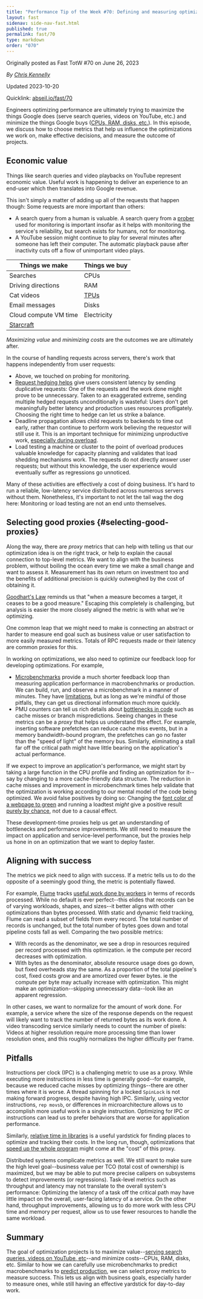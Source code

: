 ```yaml
---
title: "Performance Tip of the Week #70: Defining and measuring optimization success"
layout: fast
sidenav: side-nav-fast.html
published: true
permalink: fast/70
type: markdown
order: "070"
---
```


Originally posted as Fast TotW #70 on June 26, 2023

*By [Chris Kennelly](mailto:ckennelly@google.com)*

Updated 2023-10-20

Quicklink: [abseil.io/fast/70](https://abseil.io/fast/70)


Engineers optimizing performance are ultimately trying to maximize the things
Google does (serve search queries, videos on YouTube, etc.) and minimize the
things Google buys ([CPUs, RAM, disks, etc.](/fast/7)). In this episode, we
discuss how to choose metrics that help us influence the optimizations we work
on, make effective decisions, and measure the outcome of projects.

## Economic value

Things like search queries and video playbacks on YouTube represent economic
value. Useful work is happening to deliver an experience to an end-user which
then translates into Google revenue.

This isn't simply a matter of adding up all of the requests that happen though:
Some requests are more important than others:

*   A search query from a human is valuable. A search query from a
    [prober](https://sre.google/sre-book/practical-alerting/#black-box-monitoring)
    used for monitoring is important insofar as it helps with monitoring the
    service's reliability, but search exists for humans, not for monitoring.
*   A YouTube session might continue to play for several minutes after someone
    has left their computer. The automatic playback pause after inactivity cuts
    off a flow of unimportant video plays.

**Things we make**                                                | **Things we buy**
----------------------------------------------------------------- | -----------------
Searches                                                          | CPUs
Driving directions                                                | RAM
Cat videos                                                        | [TPUs](https://dl.acm.org/doi/abs/10.1145/3079856.3080246)
Email messages                                                    | Disks
Cloud compute VM time                                             | Electricity
[Starcraft](https://en.wikipedia.org/wiki/AlphaStar_\(software\)) |

*Maximizing value* and *minimizing costs* are the outcomes we are ultimately
after.

In the course of handling requests across servers, there's work that happens
independently from user requests:

*   Above, we touched on probing for monitoring.
*   [Request hedging helps](https://research.google/pubs/pub40801/) give users
    consistent latency by sending duplicative requests: One of the requests and
    the work done might prove to be unnecessary. Taken to an exaggerated
    extreme, sending multiple hedged requests unconditionally is wasteful: Users
    don't get meaningfully better latency and production uses resources
    profligately. Choosing the right time to hedge can let us strike a balance.
*   Deadline propagation allows child requests to backends to time out early,
    rather than continue to perform work believing the requestor will still use
    it. This is an important technique for minimizing unproductive work,
    [especially during overload](https://sre.google/sre-book/addressing-cascading-failures/#xref_cascading-failure_latency-and-deadlines).
*   Load testing a machine or cluster to the point of overload produces valuable
    knowledge for capacity planning and validates that load shedding mechanisms
    work. The requests do not directly answer user requests; but without this
    knowledge, the user experience would eventually suffer as regressions go
    unnoticed.

Many of these activities are effectively a cost of doing business. It's hard to
run a reliable, low-latency service distributed across numerous servers without
them. Nonetheless, it's important to not let the tail wag the dog here:
Monitoring or load testing are not an end unto themselves.

## Selecting good proxies {#selecting-good-proxies}

Along the way, there are *proxy* metrics that can help with telling us that our
optimization idea is on the right track, or help to explain the causal
connection to top-level metrics. We want to align with the business problem,
without boiling the ocean every time we make a small change and want to assess
it. Measurement has its own return on investment too and the benefits of
additional precision is quickly outweighed by the cost of obtaining it.

[Goodhart's Law](https://en.wikipedia.org/wiki/Goodhart%27s_law) reminds us that
"when a measure becomes a target, it ceases to be a good measure." Escaping this
completely is challenging, but analysis is easier the more closely aligned the
metric is with what we're optimizing.

One common leap that we might need to make is connecting an abstract or harder
to measure end goal such as business value or user satisfaction to more easily
measured metrics. Totals of RPC requests made or their latency are common
proxies for this.

In working on optimizations, we also need to optimize our feedback loop for
developing optimizations. For example,

*   [Microbenchmarks](/fast/75) provide a much shorter feedback loop than
    measuring application performance in macrobenchmarks or production. We can
    build, run, and observe a microbenchmark in a manner of minutes. They have
    [limitations](/fast/39), but as long as we're mindful of those pitfalls,
    they can get us directional information much more quickly.
*   PMU counters can tell us rich details about [bottlenecks in code](/fast/53)
    such as cache misses or branch mispredictions. Seeing changes in these
    metrics can be a *proxy* that helps us understand the effect. For example,
    inserting software prefetches can reduce cache miss events, but in a memory
    bandwidth-bound program, the prefetches can go no faster than the "speed of
    light" of the memory bus. Similarly, eliminating a stall far off the
    critical path might have little bearing on the application's actual
    performance.

If we expect to improve an application's performance, we might start by taking a
large function in the CPU profile and finding an optimization for it--say by
changing to a more cache-friendly data structure. The reduction in cache misses
and improvement in microbenchmark times help validate that the optimization is
working according to our mental model of the code being optimized. We avoid
false positives by doing so: Changing the
[font color of a webpage to green](https://xkcd.com/882/) and running a loadtest
*might* give a positive result
[purely by chance](https://en.wikipedia.org/wiki/Bonferroni_correction), not due
to a causal effect.

These development-time proxies help us get an understanding of bottlenecks and
performance improvements. We still need to measure the impact on application and
service-level performance, but the proxies help us hone in on an optimization
that we want to deploy faster.

## Aligning with success

The metrics we pick need to align with success. If a metric tells us to do the
opposite of a seemingly good thing, the metric is potentially flawed.

For example, [Flume](https://research.google/pubs/pub35650/) tracks
[useful work done by workers](/fast/7) in terms of records processed. While no
default is ever perfect--this elides that records can be of varying workloads,
shapes, and sizes--it better aligns with other optimizations than bytes
processed. With static and dynamic field tracking, Flume can read a subset of
fields from every record. The total number of records is unchanged, but the
total number of bytes goes down and total pipeline costs fall as well. Comparing
the two possible metrics:

*   With records as the denominator, we see a drop in resources required per
    record processed with this optimization. ie the compute per record decreases
    with optimization.
*   With bytes as the denominator, absolute resource usage does go down, but
    fixed overheads stay the same. As a proportion of the total pipeline's cost,
    fixed costs grow and are amortized over fewer bytes. ie the compute per byte
    may actually increase with optimization. This might make an
    optimization--skipping unnecessary data--look like an apparent regression.

In other cases, we want to normalize for the amount of work done. For example, a
service where the size of the response depends on the request will likely want
to track the number of returned bytes as its work done. A video transcoding
service similarly needs to count the number of pixels: Videos at higher
resolution require more processing time than lower resolution ones, and this
roughly normalizes the higher difficulty per frame.

## Pitfalls

Instructions per clock (IPC) is a challenging metric to use as a proxy. While
executing more instructions in less time is generally good--for example, because
we reduced cache misses by optimizing things--there are other times where it is
worse. A thread spinning for a locked `SpinLock` is not making forward progress,
despite having high IPC. Similarly, using vector instructions, `rep movsb`, or
differences in microarchitecture allows us to accomplish more useful work in a
single instruction. Optimizing for IPC or instructions can lead us to prefer
behaviors that are worse for application performance.

Similarly,
[relative time in libraries](https://static.googleusercontent.com/media/research.google.com/en//pubs/archive/44271.pdf)
is a useful yardstick for finding places to optimize and tracking their costs.
In the long run, though, optimizations that
[speed up the whole program](https://research.google/pubs/pub50370.pdf) might
come at the "cost" of this proxy.

Distributed systems complicate metrics as well. We still want to make sure the
high level goal--business value per TCO (total cost of ownership) is maximized,
but we may be able to put more precise calipers on subsystems to detect
improvements (or regressions). Task-level metrics such as throughput and latency
may not translate to the overall system's performance: Optimizing the latency of
a task off the critical path may have little impact on the overall, user-facing
latency of a service. On the other hand, throughput improvements, allowing us to
do more work with less CPU time and memory per request, allow us to use fewer
resources to handle the same workload.

## Summary

The goal of optimization projects is to maximize
value--[serving search queries, videos on YouTube, etc](/fast/7)--and minimize
costs--CPUs, RAM, disks, etc. Similar to how we can carefully use
microbenchmarks to predict macrobenchmarks to [predict production](/fast/39), we
can select proxy metrics to measure success. This lets us align with business
goals, especially harder to measure ones, while still having an effective
yardstick for day-to-day work.

